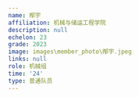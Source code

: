 ```yaml
---
name: 邴宇
affiliation: 机械与储运工程学院
description: null
echelon: 23
grade: 2023
image: images\member_photo\邴宇.jpeg
links: null
role: 机械组
time: '24'
type: 普通队员
---
```

